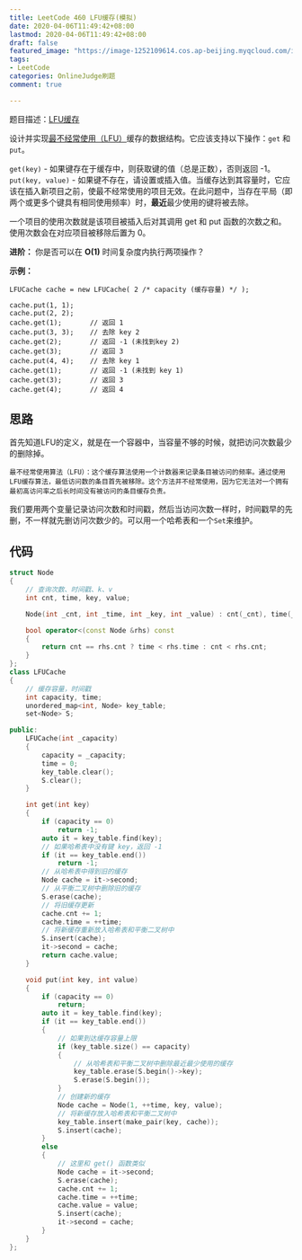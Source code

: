 ```yaml
---
title: LeetCode 460 LFU缓存(模拟)
date: 2020-04-06T11:49:42+08:00
lastmod: 2020-04-06T11:49:42+08:00
draft: false
featured_image: "https://image-1252109614.cos.ap-beijing.myqcloud.com/img/20210508221015.png"
tags:
- LeetCode
categories: OnlineJudge刷题
comment: true

---
```


题目描述：[LFU缓存](https://leetcode-cn.com/problems/lfu-cache/)

设计并实现[最不经常使用（LFU）](https://baike.baidu.com/item/缓存算法)缓存的数据结构。它应该支持以下操作：`get` 和 `put`。

`get(key)` - 如果键存在于缓存中，则获取键的值（总是正数），否则返回 -1。
`put(key, value)` - 如果键不存在，请设置或插入值。当缓存达到其容量时，它应该在插入新项目之前，使最不经常使用的项目无效。在此问题中，当存在平局（即两个或更多个键具有相同使用频率）时，**最近**最少使用的键将被去除。

一个项目的使用次数就是该项目被插入后对其调用 get 和 put 函数的次数之和。使用次数会在对应项目被移除后置为 0。

**进阶：**
你是否可以在 **O(1)** 时间复杂度内执行两项操作？

**示例：**

```
LFUCache cache = new LFUCache( 2 /* capacity (缓存容量) */ );

cache.put(1, 1);
cache.put(2, 2);
cache.get(1);       // 返回 1
cache.put(3, 3);    // 去除 key 2
cache.get(2);       // 返回 -1 (未找到key 2)
cache.get(3);       // 返回 3
cache.put(4, 4);    // 去除 key 1
cache.get(1);       // 返回 -1 (未找到 key 1)
cache.get(3);       // 返回 3
cache.get(4);       // 返回 4
```

## 思路

首先知道LFU的定义，就是在一个容器中，当容量不够的时候，就把访问次数最少的删除掉。

```
最不经常使用算法（LFU）：这个缓存算法使用一个计数器来记录条目被访问的频率。通过使用LFU缓存算法，最低访问数的条目首先被移除。这个方法并不经常使用，因为它无法对一个拥有最初高访问率之后长时间没有被访问的条目缓存负责。
```

我们要用两个变量记录访问次数和时间戳，然后当访问次数一样时，时间戳早的先删，不一样就先删访问次数少的。可以用一个哈希表和一个`Set`来维护。

## 代码

```cpp
struct Node
{
    // 查询次数、时间戳、k、v
    int cnt, time, key, value;

    Node(int _cnt, int _time, int _key, int _value) : cnt(_cnt), time(_time), key(_key), value(_value) {}

    bool operator<(const Node &rhs) const
    {
        return cnt == rhs.cnt ? time < rhs.time : cnt < rhs.cnt;
    }
};
class LFUCache
{
    // 缓存容量，时间戳
    int capacity, time;
    unordered_map<int, Node> key_table;
    set<Node> S;

public:
    LFUCache(int _capacity)
    {
        capacity = _capacity;
        time = 0;
        key_table.clear();
        S.clear();
    }

    int get(int key)
    {
        if (capacity == 0)
            return -1;
        auto it = key_table.find(key);
        // 如果哈希表中没有键 key，返回 -1
        if (it == key_table.end())
            return -1;
        // 从哈希表中得到旧的缓存
        Node cache = it->second;
        // 从平衡二叉树中删除旧的缓存
        S.erase(cache);
        // 将旧缓存更新
        cache.cnt += 1;
        cache.time = ++time;
        // 将新缓存重新放入哈希表和平衡二叉树中
        S.insert(cache);
        it->second = cache;
        return cache.value;
    }

    void put(int key, int value)
    {
        if (capacity == 0)
            return;
        auto it = key_table.find(key);
        if (it == key_table.end())
        {
            // 如果到达缓存容量上限
            if (key_table.size() == capacity)
            {
                // 从哈希表和平衡二叉树中删除最近最少使用的缓存
                key_table.erase(S.begin()->key);
                S.erase(S.begin());
            }
            // 创建新的缓存
            Node cache = Node(1, ++time, key, value);
            // 将新缓存放入哈希表和平衡二叉树中
            key_table.insert(make_pair(key, cache));
            S.insert(cache);
        }
        else
        {
            // 这里和 get() 函数类似
            Node cache = it->second;
            S.erase(cache);
            cache.cnt += 1;
            cache.time = ++time;
            cache.value = value;
            S.insert(cache);
            it->second = cache;
        }
    }
};
```

